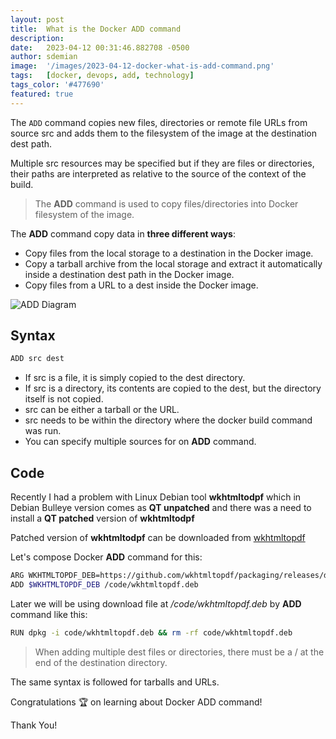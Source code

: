 ```yaml
---
layout: post
title:  What is the Docker ADD command
description:
date:   2023-04-12 00:31:46.882708 -0500
author: sdemian
image:  '/images/2023-04-12-docker-what-is-add-command.png'
tags:   [docker, devops, add, technology]
tags_color: '#477690'
featured: true
---
```

The `ADD` command copies new files, directories or remote file URLs from source <span class="code">src</span> and adds them to the filesystem of the image at the destination <span class="code">dest</span> path.

Multiple <span class="code">src</span> resources may be specified but if they are files or directories, their paths are interpreted as relative to the source of the context of the build.

> The **ADD** command is used to copy files/directories into Docker filesystem of the image.

The **ADD** command copy data in **three different ways**:

- Copy files from the local storage to a destination in the Docker image.
- Copy a tarball archive from the local storage and extract it automatically inside a destination <span class="code">dest</span> path in the Docker image.
- Copy files from a URL to a <span class="code">dest</span> inside the Docker image.

![ADD Diagram]({{site.baseurl}}/images/2023-04-12-docker-what-is-add-command-diagram.png)

## Syntax

```bash
ADD src dest
```

- If <span class="code">src</span> is a file, it is simply copied to the <span class="code">dest</span> directory.
- If <span class="code">src</span> is a directory, its contents are copied to the <span class="code">dest</span>, but the directory itself is not copied.
- <span class="code">src</span> can be either a tarball or the URL.
- <span class="code">src</span> needs to be within the directory where the docker build command was run.
- You can specify multiple sources for on **ADD** command.

## Code

Recently I had a problem with Linux Debian tool **wkhtmltodpf** which in Debian Bulleye version comes as **QT unpatched** and there was a need to install a **QT patched** version of **wkhtmltodpf**

Patched version of **wkhtmltodpf** can be downloaded from [wkhtmltopdf](https://github.com/wkhtmltopdf/packaging/releases/download/0.12.6.1-2/wkhtmltox_0.12.6.1-2.bullseye_arm64.deb)

Let's compose Docker **ADD** command for this:

```bash
ARG WKHTMLTOPDF_DEB=https://github.com/wkhtmltopdf/packaging/releases/download/0.12.6.1-2/wkhtmltox_0.12.6.1-2.bullseye_arm64.deb
ADD $WKHTMLTOPDF_DEB /code/wkhtmltopdf.deb
```

Later we will be using download file at */code/wkhtmltopdf.deb* by **ADD** command like this:

```bash
RUN dpkg -i code/wkhtmltopdf.deb && rm -rf code/wkhtmltopdf.deb
```

> When adding multiple <span class="code">dest</span> files or directories, there must be a <span class="code">/</span> at the end of the destination directory.

The same syntax is followed for tarballs and URLs.

Congratulations 🏆 on learning about <span class="code">Docker ADD command!</span>

<span class="code">Thank You!</span>